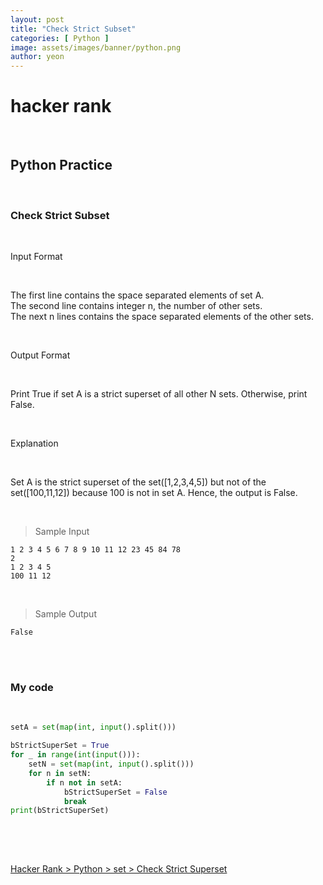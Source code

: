 ```yaml
---
layout: post
title: "Check Strict Subset"
categories: [ Python ]
image: assets/images/banner/python.png
author: yeon
---
```


# hacker rank

<br>

## Python Practice

<br>

### Check Strict Subset

<br>

Input Format

<br>

The first line contains the space separated elements of set A. <br>
The second line contains integer n, the number of other sets. <br>
The next n lines contains the space separated elements of the other sets. <br>

<br>

Output Format

<br>

Print True if set A is a strict superset of all other N sets. Otherwise, print False.

<br>

Explanation

<br>

Set A is the strict superset of the set([1,2,3,4,5]) but not of the set([100,11,12]) because 100 is not in set A. 
Hence, the output is False.

<br>

> Sample Input
~~~
1 2 3 4 5 6 7 8 9 10 11 12 23 45 84 78
2
1 2 3 4 5
100 11 12
~~~

<br>

> Sample Output
~~~
False
~~~

<br><br>

### My code

<br>

```python
setA = set(map(int, input().split()))

bStrictSuperSet = True
for _ in range(int(input())):
    setN = set(map(int, input().split()))
    for n in setN:
        if n not in setA:
            bStrictSuperSet = False
            break
print(bStrictSuperSet)
    
```

<br>
<br>

[Hacker Rank > Python > set > Check Strict Superset ](https://www.hackerrank.com/challenges/py-check-strict-superset/problem)
